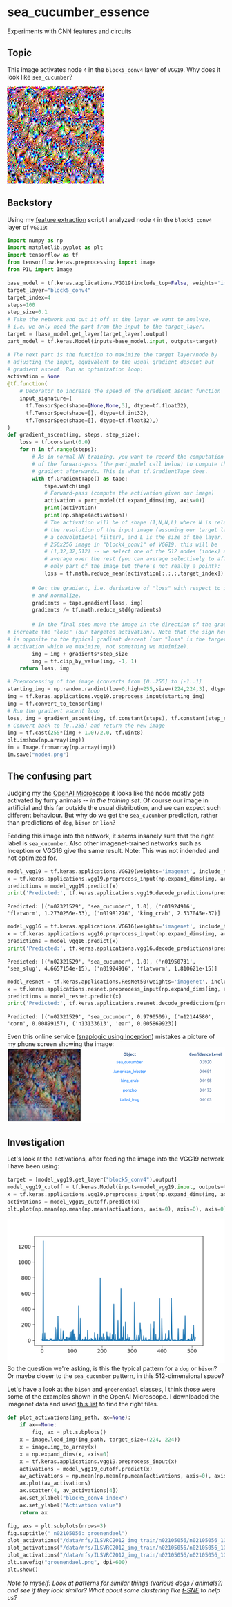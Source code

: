 # sea_cucumber_essence
Experiments with CNN features and circuits
## Topic
This image activates node `4` in the `block5_conv4` layer of `VGG19`. Why does it look like `sea_cucumber`?

![node4](https://github.com/Stefan-Heimersheim/sea_cucumber_essence/blob/main/node4.png?raw=true)
## Backstory
Using my [feature extraction](https://github.com/Stefan-Heimersheim/tensorflow-feature-extraction-tutorial/) script I analyzed 
node `4` in the `block5_conv4` layer of `VGG19`:
```python
import numpy as np
import matplotlib.pyplot as plt
import tensorflow as tf
from tensorflow.keras.preprocessing import image
from PIL import Image 
```

```python
base_model = tf.keras.applications.VGG19(include_top=False, weights='imagenet')
target_layer="block5_conv4"
target_index=4
steps=100
step_size=0.1
# Take the network and cut it off at the layer we want to analyze,
# i.e. we only need the part from the input to the target_layer.
target = [base_model.get_layer(target_layer).output]
part_model = tf.keras.Model(inputs=base_model.input, outputs=target)

```

```python
# The next part is the function to maximize the target layer/node by
# adjusting the input, equivalent to the usual gradient descent but
# gradient ascent. Run an optimization loop:
activation = None
@tf.function(
    # Decorator to increase the speed of the gradient_ascent function
    input_signature=(
      tf.TensorSpec(shape=[None,None,3], dtype=tf.float32),
      tf.TensorSpec(shape=[], dtype=tf.int32),
      tf.TensorSpec(shape=[], dtype=tf.float32),)
)
def gradient_ascent(img, steps, step_size):
    loss = tf.constant(0.0)
    for n in tf.range(steps):
        # As in normal NN training, you want to record the computation
        # of the forward-pass (the part_model call below) to compute the
        # gradient afterwards. This is what tf.GradientTape does.
        with tf.GradientTape() as tape:
            tape.watch(img)
            # Forward-pass (compute the activation given our image)
            activation = part_model(tf.expand_dims(img, axis=0))
            print(activation)
            print(np.shape(activation))
            # The activation will be of shape (1,N,N,L) where N is related to
            # the resolution of the input image (assuming our target layer is
            # a convolutional filter), and L is the size of the layer. E.g. for a
            # 256x256 image in "block4_conv1" of VGG19, this will be
            # (1,32,32,512) -- we select one of the 512 nodes (index) and
            # average over the rest (you can average selectively to affect
            # only part of the image but there's not really a point):
            loss = tf.math.reduce_mean(activation[:,:,:,target_index])

        # Get the gradient, i.e. derivative of "loss" with respect to input
        # and normalize.
        gradients = tape.gradient(loss, img)
        gradients /= tf.math.reduce_std(gradients)
    
        # In the final step move the image in the direction of the gradient to
# increate the "loss" (our targeted activation). Note that the sign here
# is opposite to the typical gradient descent (our "loss" is the target 
# activation which we maximize, not something we minimize).
        img = img + gradients*step_size
        img = tf.clip_by_value(img, -1, 1)
    return loss, img
```

```python
# Preprocessing of the image (converts from [0..255] to [-1..1]
starting_img = np.random.randint(low=0,high=255,size=(224,224,3), dtype=np.uint8)
img = tf.keras.applications.vgg19.preprocess_input(starting_img)
img = tf.convert_to_tensor(img)
# Run the gradient ascent loop
loss, img = gradient_ascent(img, tf.constant(steps), tf.constant(step_size))
# Convert back to [0..255] and return the new image
img = tf.cast(255*(img + 1.0)/2.0, tf.uint8)
plt.imshow(np.array(img))
im = Image.fromarray(np.array(img))
im.save("node4.png")
```

## The confusing part
Judging my the [OpenAI Microscope](https://microscope.openai.com/models/vgg19_caffe/conv5_4_conv5_4_0/4) it looks like the node mostly gets activated by furry animals -- _in the training set_. Of course our image in artificial and this far outside the usual distribution, and we can expect such different behaviour. But why do we get the `sea_cucumber` prediction, rather than predictions of `dog`, `bison` or `lion`?

Feeding this image into the network, it seems insanely sure that the right label is `sea_cucumber`. Also other imagenet-trained networks such as Inception or VGG16 give the same result. Note: This was not indended and not optimized for.

```python
model_vgg19 = tf.keras.applications.VGG19(weights='imagenet', include_top=True)
x = tf.keras.applications.vgg19.preprocess_input(np.expand_dims(img, axis=0))
predictions = model_vgg19.predict(x)
print('Predicted:', tf.keras.applications.vgg19.decode_predictions(predictions, top=3)[0])
```
```
Predicted: [('n02321529', 'sea_cucumber', 1.0), ('n01924916', 'flatworm', 1.2730256e-33), ('n01981276', 'king_crab', 2.537045e-37)]
```

```python
model_vgg16 = tf.keras.applications.VGG16(weights='imagenet', include_top=True)
x = tf.keras.applications.vgg16.preprocess_input(np.expand_dims(img, axis=0))
predictions = model_vgg16.predict(x)
print('Predicted:', tf.keras.applications.vgg16.decode_predictions(predictions, top=3)[0])
```
```
Predicted: [('n02321529', 'sea_cucumber', 1.0), ('n01950731', 'sea_slug', 4.6657154e-15), ('n01924916', 'flatworm', 1.810621e-15)]
```

```python
model_resnet = tf.keras.applications.ResNet50(weights='imagenet', include_top=True)
x = tf.keras.applications.resnet.preprocess_input(np.expand_dims(img, axis=0))
predictions = model_resnet.predict(x)
print('Predicted:', tf.keras.applications.resnet.decode_predictions(predictions, top=3)[0])
```
```
Predicted: [('n02321529', 'sea_cucumber', 0.9790509), ('n12144580', 'corn', 0.00899157), ('n13133613', 'ear', 0.005869923)]
```

Even this online service ([snaplogic using Inception](https://www.snaplogic.com/machine-learning-showcase/image-recognition-inception-v3)) mistakes a picture of my phone screen showing the image:
![recognize](https://github.com/Stefan-Heimersheim/sea_cucumber_essence/blob/main/recognize.png?raw=true)

## Investigation
Let's look at the activations, after feeding the image into the VGG19 network I have been using:
```python
target = [model_vgg19.get_layer("block5_conv4").output]
model_vgg19_cutoff = tf.keras.Model(inputs=model_vgg19.input, outputs=target)
x = tf.keras.applications.vgg19.preprocess_input(np.expand_dims(img, axis=0))
activations = model_vgg19_cutoff.predict(x)
plt.plot(np.mean(np.mean(np.mean(activations, axis=0), axis=0), axis=0))
```
![activations](https://github.com/Stefan-Heimersheim/sea_cucumber_essence/blob/main/activations.png?raw=true)
So the question we're asking, is this the typical pattern for a `dog` or `bison`? Or maybe closer to the `sea_cucumber` pattern, in this 512-dimensional space?

Let's have a look at the `bison` and `groenendael` classes, I think those were some of the examples shown in the OpenAI Microscope. I downloaded the imagenet data and used [this list](https://image-net.org/challenges/LSVRC/2017/browse-synsets.php) to find the right files.

```python
def plot_activations(img_path, ax=None):
	if ax==None:
		fig, ax = plt.subplots()
	x = image.load_img(img_path, target_size=(224, 224))
	x = image.img_to_array(x)
	x = np.expand_dims(x, axis=0)
	x = tf.keras.applications.vgg19.preprocess_input(x)
	activations = model_vgg19_cutoff.predict(x)
	av_activations = np.mean(np.mean(np.mean(activations, axis=0), axis=0), axis=0)
	ax.plot(av_activations)
	ax.scatter(4, av_activations[4])
	ax.set_xlabel("block5_conv4 index")
	ax.set_ylabel("Activation value")
	return ax
```
```python
fig, axs = plt.subplots(nrows=3)
fig.suptitle(" n02105056: groenendael")
plot_activations("/data/nfs/ILSVRC2012_img_train/n02105056/n02105056_10005.JPEG", ax=axs[0])
plot_activations("/data/nfs/ILSVRC2012_img_train/n02105056/n02105056_10013.JPEG", ax=axs[1])
plot_activations("/data/nfs/ILSVRC2012_img_train/n02105056/n02105056_10020.JPEG", ax=axs[2])
plt.savefig("groenendael.png", dpi=600)
plt.show()
```







_Note to myself: Look at patterns for similar things (various dogs / animals?) and see if they look similar? What about some clustering like [t-SNE](https://distill.pub/2016/misread-tsne/) to help us?_
